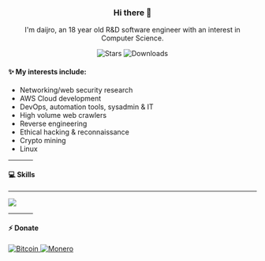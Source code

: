 <p align="center">
    <h3 align="center">Hi there 👋</h3>
    <p align="center">I'm daijro, an 18 year old R&D software engineer with an interest in Computer Science.</p>
    <p align="center">
        <img alt="Stars" src="https://img.shields.io/github/stars/daijro?color=4caf50&style=for-the-badge">
        <img alt="Downloads" src="https://img.shields.io/github/followers/daijro?color=0f80c1&style=for-the-badge">
    </p>

</p>

#### ✨ My interests include:
- Networking/web security research
- AWS Cloud development
- DevOps, automation tools, sysadmin & IT
- High volume web crawlers
- Reverse engineering
- Ethical hacking & reconnaissance
- Crypto mining
- Linux

<hr width=50>

#### 💻 Skills
---

<img src="https://skillicons.dev/icons?i=python,qt,powershell,bash,go,c,cpp,java,sqlite,opencv,js,css,html,ai,figma,aws,terraform,docker,git,github,gitlab,cloudflare,flask,spring,rabbitmq,postman,vim,neovim,idea,vscode,arch,debian,kali,linux,raspberrypi" />

<hr width=50>

#### ⚡ Donate

<a href="https://www.bitcoinqrcodemaker.com/pay/?type=2&style=bitcoin&address=1G9W9zBAyDmN8wE3LR5JjVbU6LnXBHLKF8">
    <img alt="Bitcoin" src="https://img.shields.io/badge/Donate-BTC%20%E2%86%92-gray.svg?colorA=orange&color=E67132&style=for-the-badge"/>
</a>
<a href="https://www.bitcoinqrcodemaker.com/pay/?type=2&style=monero&address=4B9QaXYesx2ep4PkMuXrR31uMEzNwMqGyKw5sDTyg6ff5PSCXjSULYAP3Bk2TWyVvcRkv11wRyj7JXbUaBvAmXNWBCt2xxf">
    <img alt="Monero" src="https://img.shields.io/badge/Donate-XMR%20%E2%86%92-gray.svg?colorA=655BE1&colorB=4F44D6&style=for-the-badge"/>
</a>

